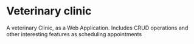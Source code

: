 # Veterinary clinic

A veterinary Clinic, as a Web Application. Includes CRUD operations and other interesting features as scheduling
appointments
